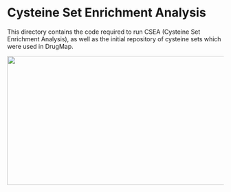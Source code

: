 # Cysteine Set Enrichment Analysis

This directory contains the code required to run CSEA (Cysteine Set Enrichment Analysis), as well as the initial repository of cysteine sets which were used in DrugMap.

<p align="center">
  <img src="https://github.com/bplab-compbio/DrugMap/blob/main/src/images/csea.png" width="1200" height="300">
</p>
